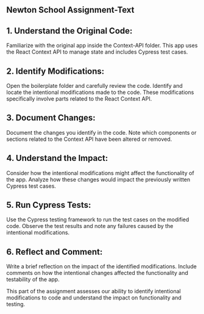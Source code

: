 ## Newton School Assignment-Text

## 1. Understand the Original Code:
Familiarize with the original app inside the Context-API folder. This app uses the React Context API to manage state and includes Cypress test cases.

## 2. Identify Modifications:
Open the boilerplate folder and carefully review the code.
Identify and locate the intentional modifications made to the code. These modifications specifically involve parts related to the React Context API.

## 3. Document Changes:
Document the changes you identify in the code. Note which components or sections related to the Context API have been altered or removed.

## 4. Understand the Impact:
Consider how the intentional modifications might affect the functionality of the app.
Analyze how these changes would impact the previously written Cypress test cases.

## 5. Run Cypress Tests:
Use the Cypress testing framework to run the test cases on the modified code.
Observe the test results and note any failures caused by the intentional modifications.

## 6. Reflect and Comment:
Write a brief reflection on the impact of the identified modifications.
Include comments on how the intentional changes affected the functionality and testability of the app.

This part of the assignment assesses our ability to identify intentional modifications to code and understand the impact on functionality and testing.
